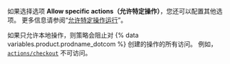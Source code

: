 如果选择选项 **Allow specific actions（允许特定操作）**，您还可以配置其他选项。 更多信息请参阅“[允许特定操作运行](#allowing-specific-actions-to-run)”。

如果只允许本地操作，则策略会阻止对 {% data variables.product.prodname_dotcom %} 创建的操作的所有访问。 例如，[`actions/checkout`](https://github.com/actions/checkout) 不可访问。